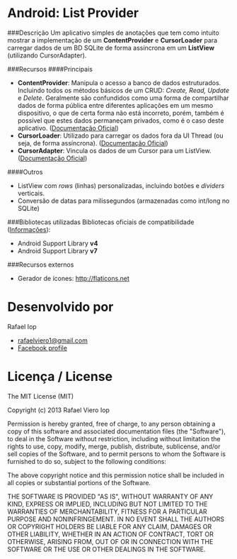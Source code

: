 Android: List Provider
======================
###Descrição
Um aplicativo simples de anotações que tem como intuito mostrar a implementação de um <b>ContentProvider</b> e <b>CursorLoader</b> para carregar dados de um BD SQLite de forma assíncrona em um <b>ListView</b> (utilizando CursorAdapter).

###Recursos
####Principais
* <b>ContentProvider</b>: Manipula o acesso a banco de dados estruturados. Incluindo todos os métodos básicos de um CRUD: <i>Create, Read, Update</i> e <i>Delete</i>. Geralmente são confundidos como uma forma de compartilhar dados de forma pública entre diferentes aplicações em um mesmo dispositivo, o que de certa forma não está incorreto, porém, também é possível que estes dados permaneçam privados, como é o caso deste aplicativo. ([Documentação Oficial](http://developer.android.com/guide/topics/providers/content-providers.html))
* <b>CursorLoader</b>: Utilizado para carregar os dados fora da UI Thread (ou seja, de forma assíncrona). ([Documentação Oficial](http://developer.android.com/reference/android/content/CursorLoader.html))
* <b>CursorAdapter</b>: Vincula os dados de um Cursor para um ListView. ([Documentação Oficial](http://developer.android.com/reference/android/widget/CursorAdapter.html))

####Outros
* ListView com <i>rows</i> (linhas) personalizadas, incluindo botões e <i>dividers</i> verticais.
* Conversão de datas para milissegundos (armazenadas como int/long no SQLite)

###Bibliotecas utilizadas
Bibliotecas oficiais de compatibilidade ([Informações](http://developer.android.com/tools/support-library/index.html)):
* Android Support Library <b>v4</b>
* Android Support Library <b>v7</b>

###Recursos externos
* Gerador de ícones: http://flaticons.net

Desenvolvido por
================
Rafael Iop 
* <rafaelviero1@gmail.com>
* [Facebook profile](https://www.facebook.com/rafael.iop)

Licença / License
=================

The MIT License (MIT)

Copyright (c) 2013 Rafael Viero Iop

Permission is hereby granted, free of charge, to any person obtaining a copy
of this software and associated documentation files (the "Software"), to deal
in the Software without restriction, including without limitation the rights
to use, copy, modify, merge, publish, distribute, sublicense, and/or sell
copies of the Software, and to permit persons to whom the Software is
furnished to do so, subject to the following conditions:

The above copyright notice and this permission notice shall be included in all
copies or substantial portions of the Software.

THE SOFTWARE IS PROVIDED "AS IS", WITHOUT WARRANTY OF ANY KIND, EXPRESS OR
IMPLIED, INCLUDING BUT NOT LIMITED TO THE WARRANTIES OF MERCHANTABILITY,
FITNESS FOR A PARTICULAR PURPOSE AND NONINFRINGEMENT. IN NO EVENT SHALL THE
AUTHORS OR COPYRIGHT HOLDERS BE LIABLE FOR ANY CLAIM, DAMAGES OR OTHER
LIABILITY, WHETHER IN AN ACTION OF CONTRACT, TORT OR OTHERWISE, ARISING FROM,
OUT OF OR IN CONNECTION WITH THE SOFTWARE OR THE USE OR OTHER DEALINGS IN THE
SOFTWARE.
